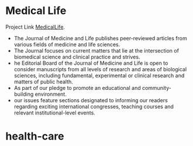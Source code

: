 # Medical Life

Project Link [MedicalLife](https://health-care-center-c2522.web.app/).

* The Journal of Medicine and Life publishes peer-reviewed articles from various fields of medicine and life sciences.
* The Journal focuses on current matters that lie at the intersection of biomedical science and clinical practice and strives.
* he Editorial Board of the Journal of Medicine and Life is open to consider manuscripts from all levels of research and areas of biological sciences, including fundamental, experimental or clinical research and matters of public health. 
*  As part of our pledge to promote an educational and community-building environment.
* our issues feature sections designated to informing our readers regarding exciting international congresses, teaching courses and relevant institutional-level events.


# health-care
